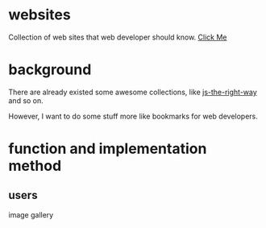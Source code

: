 # websites
Collection of web sites that web developer should know. [Click Me](http://gyf1.com/websites)

# background
There are already existed some awesome collections, like [js-the-right-way](http://jstherightway.org/) and so on.

However, I want to do some stuff more like bookmarks for web developers.

# function and implementation method

## users
image gallery
